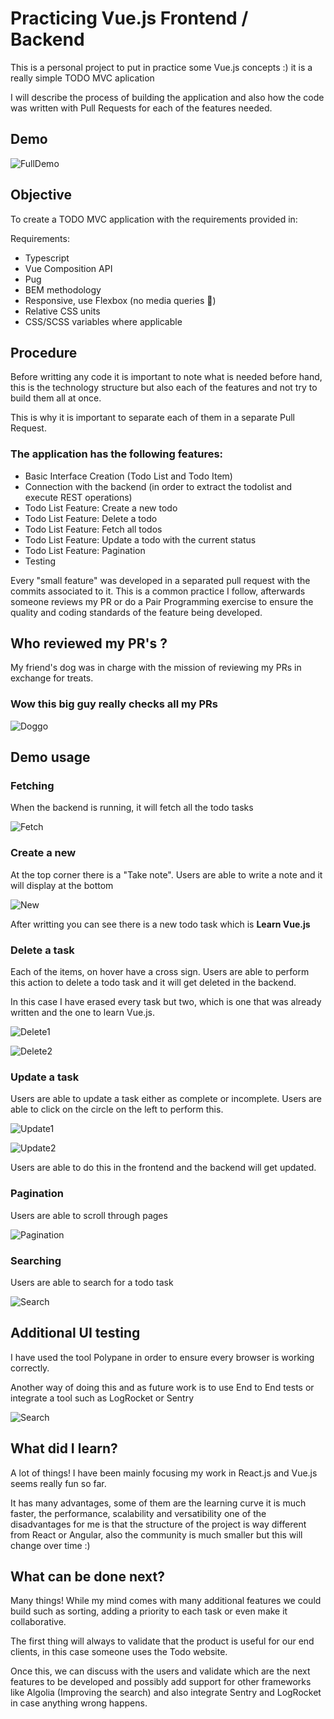 # Practicing Vue.js Frontend / Backend

This is a personal project to put in practice some Vue.js concepts :) it is a really simple TODO MVC aplication

I will describe the process of building the application and also how the code was written with Pull Requests for each of the features needed.

## Demo

![FullDemo](client/public/fullDemo.gif)

## Objective

To create a TODO MVC application with the requirements provided in:

Requirements:

- Typescript
- Vue Composition API
- Pug
- BEM methodology
- Responsive, use Flexbox (no media queries 🙂)
- Relative CSS units
- CSS/SCSS variables where applicable

## Procedure

Before writting any code it is important to note what is needed before hand, this is the technology structure but also each of the features and not try to build them all at once.

This is why it is important to separate each of them in a separate Pull Request.

### The application has the following features:

- Basic Interface Creation (Todo List and Todo Item)
- Connection with the backend (in order to extract the todolist and execute REST operations)
- Todo List Feature: Create a new todo
- Todo List Feature: Delete a todo
- Todo List Feature: Fetch all todos
- Todo List Feature: Update a todo with the current status
- Todo List Feature: Pagination
- Testing

Every "small feature" was developed in a separated pull request with the commits associated to it. This is a common practice I follow, afterwards someone reviews my PR or do a Pair Programming exercise to ensure the quality and coding standards of the feature being developed.

## Who reviewed my PR's ?

My friend's dog was in charge with the mission of reviewing my PRs in exchange for treats.

### Wow this big guy really checks all my PRs

![Doggo](client/public/doggo.jpg)

## Demo usage

### Fetching

When the backend is running, it will fetch all the todo tasks

![Fetch](client/public/1.png)

### Create a new

At the top corner there is a "Take note". Users are able to write a note and it will display at the bottom

![New](client/public/2.png)

After writting you can see there is a new todo task which is **Learn Vue.js**

### Delete a task

Each of the items, on hover have a cross sign. Users are able to perform this action to delete a todo task and it will get deleted in the backend.

In this case I have erased every task but two, which is one that was already written and the one to learn Vue.js.

![Delete1](client/public/3.png)

![Delete2](client/public/4.png)

### Update a task

Users are able to update a task either as complete or incomplete. Users are able to click on the circle on the left to perform this.

![Update1](client/public/5.png)

![Update2](client/public/6.png)

Users are able to do this in the frontend and the backend will get updated.

### Pagination

Users are able to scroll through pages

![Pagination](client/public/pagination.gif)

### Searching

Users are able to search for a todo task

![Search](client/public/search.gif)

## Additional UI testing

I have used the tool Polypane in order to ensure every browser is working correctly.

Another way of doing this and as future work is to use End to End tests or integrate a tool such as LogRocket or Sentry

![Search](client/public/polypane.png)

## What did I learn?

A lot of things! I have been mainly focusing my work in React.js and Vue.js seems really fun so far.

It has many advantages, some of them are the learning curve it is much faster, the performance, scalability and versatibility one of the disadvantages for me is that the structure of the project is way different from React or Angular, also the community is much smaller but this will change over time :)

## What can be done next?

Many things! While my mind comes with many additional features we could build such as sorting, adding a priority to each task or even make it collaborative.

The first thing will always to validate that the product is useful for our end clients, in this case someone uses the Todo website.

Once this, we can discuss with the users and validate which are the next features to be developed and possibly add support for other frameworks like Algolia (Improving the search) and also integrate Sentry and LogRocket in case anything wrong happens.
